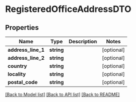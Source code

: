 # RegisteredOfficeAddressDTO

## Properties
Name | Type | Description | Notes
------------ | ------------- | ------------- | -------------
**address_line_1** | **string** |  | [optional] 
**address_line_2** | **string** |  | [optional] 
**country** | **string** |  | [optional] 
**locality** | **string** |  | [optional] 
**postal_code** | **string** |  | [optional] 

[[Back to Model list]](../../README.md#documentation-for-models) [[Back to API list]](../../README.md#documentation-for-api-endpoints) [[Back to README]](../../README.md)

